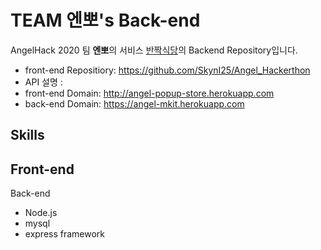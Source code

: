 # TEAM 엔뽀's Back-end

AngelHack 2020 팀 **엔뽀**의 서비스 [반짝식당](http://angel-popup-store.herokuapp.com)의 Backend Repository입니다.

- front-end Repositiory:  https://github.com/SkynI25/Angel_Hackerthon
- API 설명 :  
- front-end Domain: http://angel-popup-store.herokuapp.com 
- back-end Domain: https://angel-mkit.herokuapp.com 

## Skills
Front-end
-

Back-end
- Node.js
- mysql
- express framework

